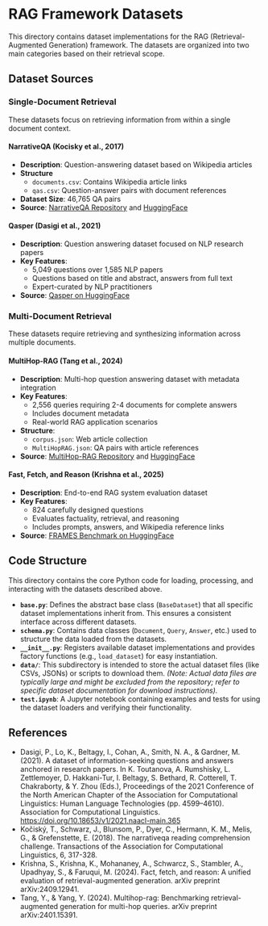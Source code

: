 # RAG Framework Datasets

This directory contains dataset implementations for the RAG (Retrieval-Augmented Generation) framework. The datasets are organized into two main categories based on their retrieval scope.

## Dataset Sources

### Single-Document Retrieval

These datasets focus on retrieving information from within a single document context.

#### NarrativeQA (Kocisky et al., 2017)
- **Description**: Question-answering dataset based on Wikipedia articles
- **Structure**
  - `documents.csv`: Contains Wikipedia article links
  - `qas.csv`: Question-answer pairs with document references
- **Dataset Size**: 46,765 QA pairs
- **Source**: [NarrativeQA Repository](https://github.com/google-deepmind/narrativeqa) and [HuggingFace](https://huggingface.co/datasets/deepmind/narrativeqa)

#### Qasper (Dasigi et al., 2021)
- **Description**: Question answering dataset focused on NLP research papers
- **Key Features**:
  - 5,049 questions over 1,585 NLP papers
  - Questions based on title and abstract, answers from full text
  - Expert-curated by NLP practitioners
- **Source**: [Qasper on HuggingFace](https://huggingface.co/datasets/allenai/qasper)

### Multi-Document Retrieval

These datasets require retrieving and synthesizing information across multiple documents.

#### MultiHop-RAG (Tang et al., 2024)
- **Description**: Multi-hop question answering dataset with metadata integration
- **Key Features**:
  - 2,556 queries requiring 2-4 documents for complete answers
  - Includes document metadata
  - Real-world RAG application scenarios
- **Structure**:
  - `corpus.json`: Web article collection
  - `MultiHopRAG.json`: QA pairs with article references
- **Source**: [MultiHop-RAG Repository](https://github.com/yixuantt/MultiHop-RAG/) and [HuggingFace](https://huggingface.co/datasets/yixuantt/MultiHopRAG)

#### Fast, Fetch, and Reason (Krishna et al., 2025)
- **Description**: End-to-end RAG system evaluation dataset
- **Key Features**:
  - 824 carefully designed questions
  - Evaluates factuality, retrieval, and reasoning
  - Includes prompts, answers, and Wikipedia reference links
- **Source**: [FRAMES Benchmark on HuggingFace](https://huggingface.co/datasets/google/frames-benchmark)

## Code Structure

This directory contains the core Python code for loading, processing, and interacting with the datasets described above.

- **`base.py`**: Defines the abstract base class (`BaseDataset`) that all specific dataset implementations inherit from. This ensures a consistent interface across different datasets.
- **`schema.py`**: Contains data classes (`Document`, `Query`, `Answer`, etc.) used to structure the data loaded from the datasets.
- **`__init__.py`**: Registers available dataset implementations and provides factory functions (e.g., `load_dataset`) for easy instantiation.
- **`data/`**: This subdirectory is intended to store the actual dataset files (like CSVs, JSONs) or scripts to download them. _(Note: Actual data files are typically large and might be excluded from the repository; refer to specific dataset documentation for download instructions)._
- **`test.ipynb`**: A Jupyter notebook containing examples and tests for using the dataset loaders and verifying their functionality.

## References
- Dasigi, P., Lo, K., Beltagy, I., Cohan, A., Smith, N. A., & Gardner, M. (2021). A dataset of information-seeking questions and answers anchored in research papers. In K. Toutanova, A. Rumshisky, L. Zettlemoyer, D. Hakkani-Tur, I. Beltagy, S. Bethard, R. Cotterell, T. Chakraborty, & Y. Zhou (Eds.), Proceedings of the 2021 Conference of the North American Chapter of the Association for Computational Linguistics: Human Language Technologies (pp. 4599–4610). Association for Computational Linguistics. https://doi.org/10.18653/v1/2021.naacl-main.365
- Kočiský, T., Schwarz, J., Blunsom, P., Dyer, C., Hermann, K. M., Melis, G., & Grefenstette, E. (2018). The narrativeqa reading comprehension challenge. Transactions of the Association for Computational Linguistics, 6, 317-328.
- Krishna, S., Krishna, K., Mohananey, A., Schwarcz, S., Stambler, A., Upadhyay, S., & Faruqui, M. (2024). Fact, fetch, and reason: A unified evaluation of retrieval-augmented generation. arXiv preprint arXiv:2409.12941.
- Tang, Y., & Yang, Y. (2024). Multihop-rag: Benchmarking retrieval-augmented generation for multi-hop queries. arXiv preprint arXiv:2401.15391.
